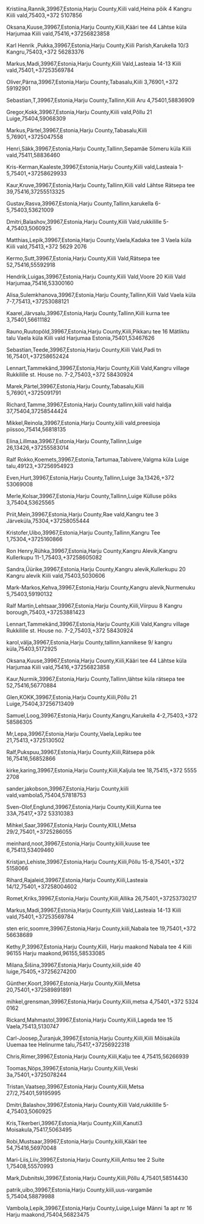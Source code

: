 Kristiina,Rannik,39967,Estonia,Harju County,Kiili vald,Heina põik 4 Kangru Kiili vald,75403,+372 5107856

Oksana,Kuuse,39967,Estonia,Harju County,Kiili,Kääri tee 44 Lähtse küla Harjumaa Kiili vald,75416,+37256823858

Karl Henrik ,Pukka,39967,Estonia,Harju County,Kiili Parish,Karukella 10/3 Kangru,75403,+372 56283376

Markus,Madi,39967,Estonia,Harju County,Kiili Vald,Lasteaia 14-13 Kiili vald,75401,+37253569784

Oliver,Pärna,39967,Estonia,Harju County,Tabasalu,Kiili 3,76901,+372 59192901

Sebastian,T,39967,Estonia,Harju County,Tallinn,Kiili Aru 4,75401,58836909

Gregor,Kokk,39967,Estonia,Harju County,Kiili vald,Põllu 21 Luige,75404,59068309

Markus,Pärtel,39967,Estonia,Harju County,Tabasalu,Kiili 5,76901,+3725047558

Henri,Säkk,39967,Estonia,Harju County,Tallinn,Sepamäe Sõmeru küla Kiili vald,75411,58836460

Kris-Kerman,Kaaleste,39967,Estonia,Harju County,Kiili vald,Lasteaia 1-5,75401,+37258629933

Kaur,Kruve,39967,Estonia,Harju County,Tallinn,Kiili vald Lähtse Rätsepa tee 39,75416,37255513325

Gustav,Rasva,39967,Estonia,Harju County,Tallinn,karukella 6-5,75403,53621009

Dmitri,Balashov,39967,Estonia,Harju County,Kiili Vald,rukkilille 5-4,75403,5060925

Matthias,Lepik,39967,Estonia,Harju County,Vaela,Kadaka tee 3 Vaela küla Kiili vald,75413,+372 5629 2076

Kermo,Sutt,39967,Estonia,Harju County,Kiili Vald,Rätsepa tee 52,75416,55592918

Hendrik,Luigas,39967,Estonia,Harju County,Kiili Vald,Voore 20 Kiili Vald Harjumaa,75416,53300160

Alisa,Sulemkhanova,39967,Estonia,Harju County,Tallinn,Kiili Vald Vaela küla 7-7,75413,+37253088121

Kaarel,Järvsalu,39967,Estonia,Harju County,Tallinn,Kiili kurna tee 3,75401,56611182

Rauno,Ruutopõld,39967,Estonia,Harju County,Kiili,Pikkaru tee 16 Mätliktu talu Vaela küla Kiili vald Harjumaa Estonia,75401,53467626

Sebastian,Teede,39967,Estonia,Harju County,Kiili Vald,Padi tn 16,75401,+37258652424

Lennart,Tammekänd,39967,Estonia,Harju County,Kiili Vald,Kangru village Rukkilille st. House no. 7-2,75403,+372 58430924

Marek,Pärtel,39967,Estonia,Harju County,Tabasalu,Kiili 5,76901,+3725091791

Richard,Tamme,39967,Estonia,Harju County,tallinn,kiili vald haldja 37,75404,37258544424

Mikkel,Reinola,39967,Estonia,Harju County,kiili vald,preesioja piissoo,75414,56818135

Elina,Lillmaa,39967,Estonia,Harju County,Tallinn,Luige 26,13426,+37255583014

Ralf Rokko,Koemets,39967,Estonia,Tartumaa,Tabivere,Valgma küla Luige talu,49123,+37256954923

Even,Hurt,39967,Estonia,Harju County,Tallinn,Luige 3a,13426,+372 53069008

Merle,Kolsar,39967,Estonia,Harju County,Tallinn,Luige Külluse põiks 3,75404,53625565

Priit,Mein,39967,Estonia,Harju County,Rae vald,Kangru tee 3 Järveküla,75304,+37258055444

Kristofer,Uibo,39967,Estonia,Harju County,Tallinn,Kangru Tee 1,75304,+3725160866


Ron Henry,Rühka,39967,Estonia,Harju County,Kangru Alevik,Kangru Kullerkupu 11-1,75403,+37258605082

Sandra,Üürike,39967,Estonia,Harju County,Kangru alevik,Kullerkupu 20 Kangru alevik Kiili vald,75403,5030606

Mark-Markos,Kehva,39967,Estonia,Harju County,Kangru alevik,Nurmenuku 5,75403,59190132

Ralf Martin,Lehtsaar,39967,Estonia,Harju County,Kiili,Viirpuu 8 Kangru borough,75403,+37253881423

Lennart,Tammekänd,39967,Estonia,Harju County,Kiili Vald,Kangru village Rukkilille st. House no. 7-2,75403,+372 58430924

karol,välja,39967,Estonia,Harju County,tallinn,kannikese 9/ kangru küla,75403,5172925

Oksana,Kuuse,39967,Estonia,Harju County,Kiili,Kääri tee 44 Lähtse küla Harjumaa Kiili vald,75416,+37256823858

Kaur,Nurmik,39967,Estonia,Harju County,Tallinn,lähtse küla rätsepa tee 52,75416,56770884

Glen,KOKK,39967,Estonia,Harju County,Kiili,Põllu 21 Luige,75404,37256713409

Samuel,Loog,39967,Estonia,Harju County,Kangru,Karukella 4-2,75403,+372 58586305

Mr,Lepa,39967,Estonia,Harju County,Vaela,Lepiku tee 21,75413,+3725130502

Ralf,Pukspuu,39967,Estonia,Harju County,Kiili,Rätsepa põik 16,75416,56852866

kirke,karing,39967,Estonia,Harju County,Kiili,Kaljula tee 18,75415,+372 5555 2708

sander,jakobson,39967,Estonia,Harju County,kiili vald,vambola5,75404,57818753

Sven-Olof,Englund,39967,Estonia,Harju County,Kiili,Kurna tee 33A,75417,+372 53310383

Mihkel,Saar,39967,Estonia,Harju County,KIILI,Metsa 29/2,75401,+3725286055

meinhard,noot,39967,Estonia,Harju County,kiili,kuuse tee 6,75413,53409460

Kristjan,Lehiste,39967,Estonia,Harju County,Kiili,Põllu 15-8,75401,+372 5158066

Rihard,Rajaleid,39967,Estonia,Harju County,Kiili,Lasteaia 14/12,75401,+37258004602

Romet,Kriks,39967,Estonia,Harju County,Kiili,Allika 26,75401,+37253730217

Markus,Madi,39967,Estonia,Harju County,Kiili Vald,Lasteaia 14-13 Kiili vald,75401,+37253569784

sten eric,soomre,39967,Estonia,Harju County,kiili,Nabala tee 19,75401,+372  56638689

Kethy,P,39967,Estonia,Harju County,Kiili, Harju maakond Nabala tee 4 Kiili 96155 Harju maakond,96155,58533085

Milana,Šišina,39967,Estonia,Harju County,kiili,side 40 luige,75405,+37256274200

Günther,Koort,39967,Estonia,Harju County,Kiili,Metsa 20,75401,+372589891891

mihkel,grensman,39967,Estonia,Harju County,Kiili,metsa 4,75401,+372 5324 0162


Rickard,Mahmastol,39967,Estonia,Harju County,Kiili,Lageda tee 15 Vaela,75413,5130747

Carl-Joosep,Žuranjuk,39967,Estonia,Harju County,Kiili,Kiili Mõisaküla Uuemaa tee Helinurme talu,75417,+37256922318

Chris,Rimer,39967,Estonia,Harju County,Kiili,Kalju tee 4,75415,56266939

Toomas,Nöps,39967,Estonia,Harju County,Kiili,Veski 3a,75401,+3725078244

Tristan,Vaatsep,39967,Estonia,Harju County,Kiili,Metsa 27/2,75401,59195995

Dmitri,Balashov,39967,Estonia,Harju County,Kiili Vald,rukkilille 5-4,75403,5060925

Kris,Tikerberi,39967,Estonia,Harju County,Kiili,Kanuti3 Moisakula,75417,5063495

Robi,Mustsaar,39967,Estonia,Harju County,kiili,Kääri tee 54,75416,56970048

Mari-Liis,Liiv,39967,Estonia,Harju County,Kiili,Antsu tee 2 Suite 1,75408,55570993

Mark,Dubnitski,39967,Estonia,Harju County,Kiili,Põllu 4,75401,58514430

patrik,uibo,39967,Estonia,Harju County,kiili,uus-vargamäe 5,75404,58879988

Vambola,Lepik,39967,Estonia,Harju County,Luige,Luige Männi 1a apt nr 16 Harju maakond,75404,56823475

